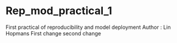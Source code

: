 # Rep_mod_practical_1
First practical of reproducibility and model deployment
Author : Lin Hopmans
First change
second change

